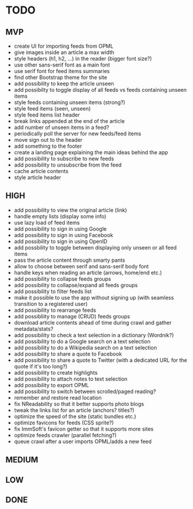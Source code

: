 TODO
===========

MVP
-----------

 - create UI for importing feeds from OPML
 - give images inside an article a max width
 - style headers (h1, h2, ...) in the reader (bigger font size?)
 - use other sans-serif font as a main font
 - use serif font for feed items summaries
 - find other Bootstrap theme for the site
 - add possibility to keep the article unseen
 - add possibilty to toggle display of all feeds vs feeds containing unseen items
 - style feeds containing unseen items (strong?)
 - style feed items (seen, unseen)
 - style feed items list header
 - break links appended at the end of the article
 - add number of unseen items in a feed?
 - periodically poll the server for new feeds/feed items
 - move sign out to the header
 - add something to the footer
 - create a landing page explaining the main ideas behind the app
 - add possibility to subscribe to new feeds
 - add possibility to unsubscribe from the feed
 - cache article contents
 - style article header

HIGH
-----------

 - add possibility to view the original article (link)
 - handle empty lists (display some info)
 - use lazy load of feed items
 - add possibility to sign in using Google
 - add possibility to sign in using Facebook
 - add possibility to sign in using OpenID
 - add possbility to toggle between displaying only unseen or all feed items
 - pass the article content through smarty pants
 - allow to choose between serif and sans-serif body font
 - handle keys when reading an article (arrows, home/end etc.)
 - add possibility to collapse feeds groups
 - add possibility to collapse/expand all feeds groups
 - add possibility to filter feeds list
 - make it possible to use the app without signing up (with seamless transition to a registered user)
 - add possibility to rearrange feeds
 - add possibliity to manage (CRUD) feeds groups
 - download article contents ahead of time during crawl and gather metadata/stats?
 - add possibility to check a text selection in a dictionary (Wordnik?)
 - add possibility to do a Google search on a text selection
 - add possibility to do a Wikipedia search on a text selection
 - add possibility to share a quote to Facebook
 - add possibility to share a quote to Twitter (with a dedicated URL for the quote if it's too long?)
 - add possibility to create highlights
 - add possibility to attach notes to text selection
 - add possibility to export OPML
 - add possibility to switch between scrolled/paged reading?
 - remember and restore read location
 - fix NReadability so that it better supports photo blogs
 - tweak the links list for an article (anchors? titles?)
 - optimize the speed of the site (static bundles etc.)
 - optimize favicons for feeds (CSS sprite?)
 - fix ImmSoft's favicon getter so that it supports more sites
 - optimize feeds crawler (parallel fetching?)
 - queue crawl after a user imports OPML/adds a new feed

MEDIUM
-----------


LOW
-----------

DONE
-----------

